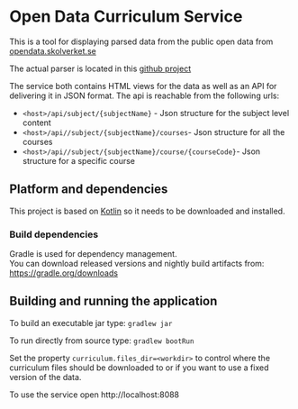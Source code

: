 # Open Data Curriculum Service  

This is a tool for displaying parsed data from the public open data from [opendata.skolverket.se](http://opendata.skolverket.se/)

The actual parser is located in this [github project](https://github.com/stefan-jonasson/curriculum-parser) 

The service both contains HTML views for the data as well as an API for delivering it in JSON format.
The api is reachable from the following urls: 
- `<host>/api/subject/{subjectName}` - Json structure for the subject level content
- `<host>/api//subject/{subjectName}/courses`- Json structure for all the courses
- `<host>/api//subject/{subjectName}/course/{courseCode}`- Json structure for a specific course

## Platform and dependencies
This project is based on [Kotlin](https://kotlinlang.org/) so it needs to be downloaded and installed. 

### Build dependencies
Gradle is used for dependency management.  
You can download released versions and nightly build artifacts from: https://gradle.org/downloads

## Building and running the application

To build an executable jar type: `gradlew jar`

To run directly from source type: `gradlew bootRun` 

Set the property `curriculum.files_dir=<workdir>` to control where the curriculum files should be downloaded to or if you want to use a fixed version of the data.

To use the service open http://localhost:8088